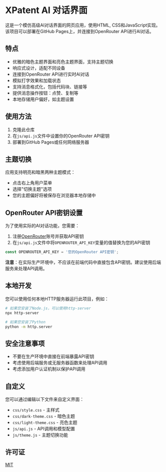 # XPatent AI 对话界面

这是一个模仿高级AI对话界面的网页应用，使用HTML, CSS和JavaScript实现。该项目可以部署在GitHub Pages上，并连接到OpenRouter API进行AI对话。

## 特点

- 优雅的暗色主题界面和亮色主题界面，支持主题切换
- 响应式设计，适配不同设备
- 连接到OpenRouter API进行实时AI对话
- 模拟打字效果和加载状态
- 支持消息格式化，包括代码块、链接等
- 提供消息操作按钮：点赞、复制等
- 本地存储用户偏好，如主题设置

## 使用方法

1. 克隆此仓库
2. 在`js/api.js`文件中设置你的OpenRouter API密钥
3. 部署到GitHub Pages或任何网络服务器

## 主题切换

应用支持明亮和暗黑两种主题模式：

- 点击右上角用户菜单
- 选择"切换主题"选项
- 您的主题偏好将被保存在浏览器本地存储中

## OpenRouter API密钥设置

为了使用实际的AI对话功能，您需要：

1. 注册[OpenRouter](https://openrouter.ai/)账号并获取API密钥
2. 在`js/api.js`文件中将`OPENROUTER_API_KEY`变量的值替换为您的API密钥

```javascript
const OPENROUTER_API_KEY = '您的OpenRouter API密钥';
```

**注意**：在实际生产环境中，不应该在前端代码中直接包含API密钥。建议使用后端服务来处理API调用。

## 本地开发

您可以使用任何本地HTTP服务器运行此项目，例如：

```bash
# 如果您安装了Node.js，可以使用http-server
npx http-server

# 如果您安装了Python
python -m http.server
```

## 安全注意事项

- 不要在生产环境中直接在前端暴露API密钥
- 考虑使用后端服务或无服务器函数来处理API调用
- 考虑添加用户认证机制以保护API调用

## 自定义

您可以通过编辑以下文件来自定义界面：

- `css/style.css` - 主样式
- `css/dark-theme.css` - 暗色主题
- `css/light-theme.css` - 亮色主题
- `js/api.js` - API调用和模型配置
- `js/theme.js` - 主题切换功能

## 许可证

[MIT](LICENSE) 